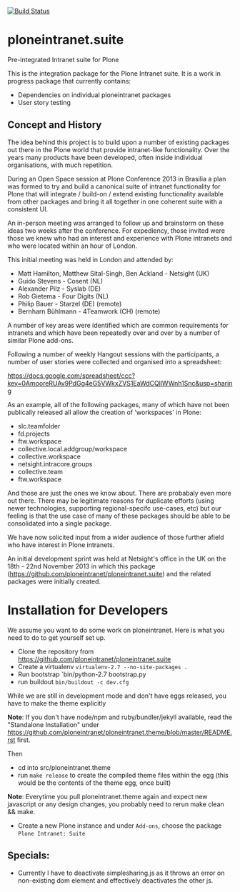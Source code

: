 [![Build Status](https://api.travis-ci.org/ploneintranet/ploneintranet.suite.png)](https://travis-ci.org/ploneintranet/ploneintranet.suite)

ploneintranet.suite
====================

Pre-integrated Intranet suite for Plone

This is the integration package for the Plone Intranet suite. It is a work in progress package that currently contains:

 * Dependencies on individual ploneintranet packages
 * User story testing


Concept and History
-------------------

The idea behind this project is to build upon a number of existing packages out there in the Plone
world that provide intranet-like functionality. Over the years many products have been developed,
often inside individual organisations, with much repetition. 

During an Open Space session at Plone Conference 2013 in Brasilia a plan was formed to try and
build a canonical suite of intranet functionality for Plone that will integrate / build-on / extend
existing functionality available from other packages and bring it all together in one coherent suite
with a consistent UI.

An in-person meeting was arranged to follow up and brainstorm on these ideas two weeks after the conference.
For expediency, those invited were those we knew who had an interest and experience with Plone intranets and who
were located within an hour of London.

This initial meeting was held in London and attended by:

* Matt Hamilton, Matthew Sital-Singh, Ben Ackland - Netsight (UK)
* Guido Stevens - Cosent (NL)
* Alexander Pilz - Syslab (DE)
* Rob Gietema - Four Digits (NL)
* Philip Bauer - Starzel (DE) (remote)
* Bernharn Bühlmann - 4Teamwork (CH) (remote)

A number of key areas were identified which are common requirements for intranets and which have been
repeatedly over and over by a number of similar Plone add-ons. 

Following a number of weekly Hangout sessions with the participants, a number of user stories were collected and organised
into a spreadsheet:

https://docs.google.com/spreadsheet/ccc?key=0AmooreRUAv9PdGg4eG5VWkxZVS1EaWdCQllWWnh1Snc&usp=sharing

As an example, all of the following packages,
many of which have not been publically released all allow the creation of 'workspaces' in Plone:

* slc.teamfolder
* fd.projects
* ftw.workspace
* collective.local.addgroup/workspace
* collective.workspace
* netsight.intracore.groups
* collective.team
* ftw.workspace

And those are just the ones we know about. There are probabaly even more out there. 
There may be legitimate reasons for duplicate efforts (using newer technologies, supporting regional-specifc use-cases, 
etc)
but our feeling is that the use case of many of these packages should be able to be consolidated into a single package.

We have now solicited input from a wider audience of those further afield who have interest in Plone intranets.

An initial development sprint was held at Netsight's office in the UK on the 18th - 22nd November 2013 in which this 
package (https://github.com/ploneintranet/ploneintranet.suite) and the related packages were initially created.
 
Installation for Developers
===========================

We assume you want to do some work on ploneintranet. Here is what you need
to do to get yourself set up.

* Clone the repository from https://github.com/ploneintranet/ploneintranet.suite
* Create a virtualenv `virtualenv-2.7 --no-site-packages .`
* Run bootstrap `bin/python-2.7 bootstrap.py
* run buildout `bin/buildout -c dev.cfg`

While we are still in development mode and don't have eggs released, you
  have to make the theme explicitly

**Note**: If you don't have node/npm and ruby/bundler/jekyll available, read
the "Standalone Installation" under
https://github.com/ploneintranet/ploneintranet.theme/blob/master/README.rst
first.

Then

* cd into src/ploneintranet.theme
* run `make release` to create the compiled theme files within the egg
  (this would be the contents of the theme egg, once built)

**Note**: Everytime you pull ploneintranet.theme again and expect new javascript or any
design changes, you probably need to rerun make clean && make.

* Create a new Plone instance and under `Add-ons`, choose the package `Plone Intranet: Suite`

Specials:
---------

* Currently I have to deactivate simplesharing.js as it throws an error on non-existing dom element and effectively deactivates the other js.
